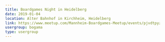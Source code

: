 ```yaml
---
title: Boardgames Night in Heidelberg
date: 2019-01-04
location: Alter Bahnhof in Kirchheim, Heidelberg
link: https://www.meetup.com/Mannheim-Boardgames-Meetup/events/pjvdtpyzcbgb/
usergroup: bogama
type: usergroup
---
```

